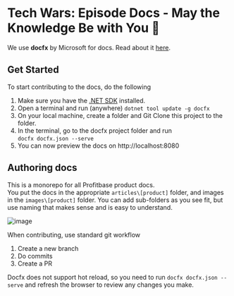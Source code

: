 # Tech Wars: Episode Docs - May the Knowledge Be with You 💫

We use **docfx** by Microsoft for docs. Read about it [here](https://dotnet.github.io/docfx/). 

## Get Started

To start contributing to the docs, do the following

 1) Make sure you have the [.NET SDK](https://dotnet.microsoft.com/en-us/download) installed.
 2) Open a terminal and run (anywhere) 
`dotnet tool update -g docfx`
 3) On your local machine, create a folder and Git Clone this project to the folder.
 4) In the terminal, go to the docfx project folder and run  
    `docfx docfx.json --serve`
5) You can now preview the docs on http://localhost:8080

## Authoring docs

This is a monorepo for all Profitbase product docs.  
You put the docs in the appropriate `articles\[product]` folder, and images in the `images\[product]` folder. You can add sub-folders as you see fit, but use naming that makes sense and is easy to understand. 

![image](https://github.com/user-attachments/assets/078f54e2-0b11-4af3-b265-28056f04e7d5)

When contributing, use standard git workflow 
1) Create a new branch
2) Do commits
3) Create a PR

Docfx does not support hot reload, so you need to run
`docfx docfx.json --serve`
and refresh the browser to review any changes you make.

